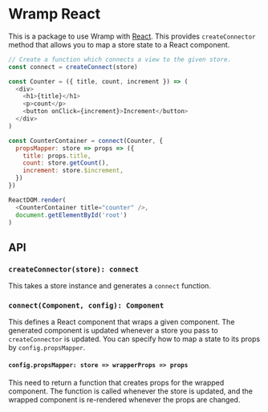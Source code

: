 # Wramp React

This is a package to use Wramp with [React](https://facebook.github.io/react/).
This provides `createConnector` method that allows you to map a store state to a React component.

```javascript
// Create a function which connects a view to the given store.
const connect = createConnect(store)

const Counter = ({ title, count, increment }) => (
  <div>
    <h1>{title}</h1>
    <p>count</p>
    <button onClick={increment}>Increment</button>
  </div>
)

const CounterContainer = connect(Counter, {
  propsMapper: store => props => ({
    title: props.title,
    count: store.getCount(),
    increment: store.$increment,
  })
})

ReactDOM.render(
  <CounterContainer title="counter" />,
  document.getElementById('root')
)
```

## API

### `createConnector(store): connect`

This takes a store instance and generates a `connect` function.

### `connect(Component, config): Component`

This defines a React component that wraps a given component.
The generated component is updated whenever a store you pass to `createConnector` is updated.
You can specify how to map a state to its props by `config.propsMapper`.

#### `config.propsMapper: store => wrapperProps => props`

This need to return a function that creates props for the wrapped component.
The function is called whenever the store is updated,
and the wrapped component is re-rendered whenever the props are changed.

